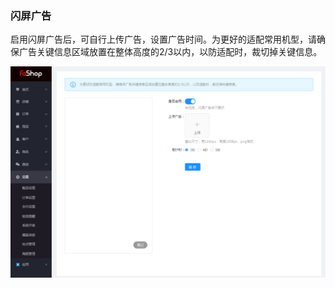### 闪屏广告

启用闪屏广告后，可自行上传广告，设置广告时间。为更好的适配常用机型，请确保广告关键信息区域放置在整体高度的2/3以内，以防适配时，裁切掉关键信息。 

![](./images/huang_set_AD.png)